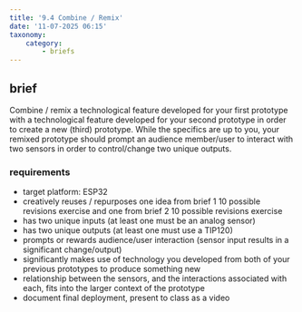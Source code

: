 ```yaml
---
title: '9.4 Combine / Remix'
date: '11-07-2025 06:15'
taxonomy:
    category:
        - briefs
---
```


## brief

Combine / remix a technological feature developed for your first prototype with a technological feature developed for your second prototype in order to create a new (third) prototype. While the specifics are up to you, your remixed prototype should prompt an audience member/user to interact with two sensors in order to control/change two unique outputs.

### requirements

* target platform: ESP32
* creatively reuses / repurposes one idea from brief 1 10 possible revisions exercise and one from brief 2 10 possible revisions exercise
* has two unique inputs (at least one must be an analog sensor)
* has two unique outputs (at least one must use a TIP120)
* prompts or rewards audience/user interaction (sensor input results in a significant change/output)
* significantly makes use of technology you developed from both of your previous prototypes to produce something new
* relationship between the sensors, and the interactions associated with each, fits into the larger context of the prototype
* document final deployment, present to class as a video

